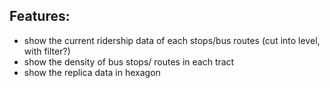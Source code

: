 

## Features:
* show the current ridership data of each stops/bus routes (cut into level, with filter?)
* show the density of bus stops/ routes in each tract
* show the replica data in hexagon 
